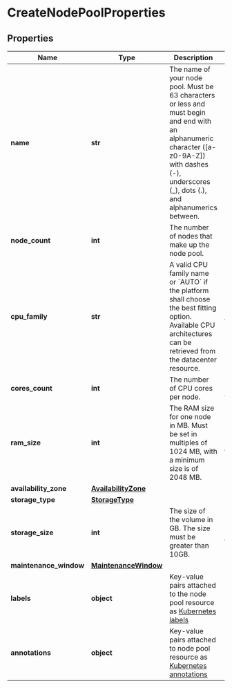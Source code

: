 # CreateNodePoolProperties

## Properties
| Name | Type | Description | Notes |
| ------------ | ------------- | ------------- | ------------- |
| **name** | **str** | The name of your node pool. Must be 63 characters or less and must begin and end with an alphanumeric character ([a-z0-9A-Z]) with dashes (-), underscores (_), dots (.), and alphanumerics between.  |  |
| **node_count** | **int** | The number of nodes that make up the node pool.  |  |
| **cpu_family** | **str** | A valid CPU family name or &#x60;AUTO&#x60; if the platform shall choose the best fitting option. Available CPU architectures can be retrieved from the datacenter resource.  | [optional] [default to 'AUTO'] |
| **cores_count** | **int** | The number of CPU cores per node.  | [optional] [default to 4] |
| **ram_size** | **int** | The RAM size for one node in MB. Must be set in multiples of 1024 MB, with a minimum size is of 2048 MB. | [optional] [default to 4096] |
| **availability_zone** | [**AvailabilityZone**](AvailabilityZone.md) |  | [optional]  |
| **storage_type** | [**StorageType**](StorageType.md) |  | [optional]  |
| **storage_size** | **int** | The size of the volume in GB. The size must be greater than 10GB. | [optional] [default to 20] |
| **maintenance_window** | [**MaintenanceWindow**](MaintenanceWindow.md) |  | [optional]  |
| **labels** | **object** | Key-value pairs attached to the node pool resource as [Kubernetes labels](https://kubernetes.io/docs/concepts/overview/working-with-objects/labels/)  | [optional]  |
| **annotations** | **object** | Key-value pairs attached to node pool resource as [Kubernetes annotations](https://kubernetes.io/docs/concepts/overview/working-with-objects/annotations/)  | [optional]  |


